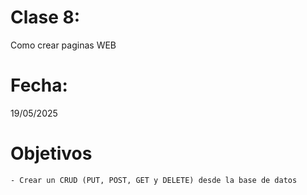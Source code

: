 # Clase 8: 
Como crear paginas WEB

# Fecha: 
19/05/2025

# Objetivos
    - Crear un CRUD (PUT, POST, GET y DELETE) desde la base de datos